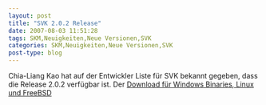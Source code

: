 ```yaml
---
layout: post
title: "SVK 2.0.2 Release"
date: 2007-08-03 11:51:28
tags: SKM,Neuigkeiten,Neue Versionen,SVK
categories: SKM,Neuigkeiten,Neue Versionen,SVK
post-type: blog
---
```

Chia-Liang Kao hat auf der Entwickler Liste für SVK bekannt gegeben, dass die Release 2.0.2 verfügbar ist. Der <a href="http://download.bestpractical.com/pub/svk/2.0.2">Download  für Windows Binaries, Linux und FreeBSD</a>
